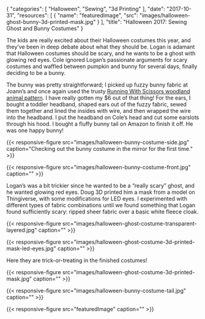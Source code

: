 
{
  "categories": [
    "Halloween",
    "Sewing",
    "3d Printing"
  ],
  "date": "2017-10-31",
  "resources": [
    {
      "name": "featuredImage",
      "src": "images/halloween-ghost-bunny-3d-printed-mask.jpg"
    }
  ],
  "title": "Halloween 2017: Sewing Ghost and Bunny Costumes"
}

The kids are really excited about their Halloween costumes this year, and they’ve been in deep
debate about what they should be. Logan is adamant that Halloween costumes should be scary, and he
wants to be a ghost with glowing red eyes. Cole ignored Logan’s passionate arguments for scary
costumes and waffled between pumpkin and bunny for several days, finally deciding to be a bunny.

The bunny was pretty straightforward; I picked up fuzzy bunny fabric at Joann’s and once again used
the trusty [Running With Scissors woodland animal
pattern](http://projectsbyjess.blogspot.com/2007/01/woodland-animal-costume-sewing-pattern.html). I
have really gotten my $6 out of that thing! For the ears, I bought a toddler headband, shaped ears
out of the fuzzy fabric, sewed them together and lined the insides with wire, and then wrapped the
wire into the headband. I put the headband on Cole’s head and cut some earslots through his hood. I
bought a fluffy bunny tail on Amazon to finish it off. He was one happy bunny!

{{< responsive-figure src="images/halloween-bunny-costume-side.jpg" caption="Checking out the bunny costume in the mirror for the first time." >}}

{{< responsive-figure src="images/halloween-bunny-costume-front.jpg" caption="" >}}

Logan’s was a bit trickier since he wanted to be a “really scary” ghost, and he wanted glowing red
eyes. Doug 3D printed him a mask from a model on Thingiverse, with some modifications for LED eyes.
I experimented with different types of fabric combinations until we found something that Logan found
sufficiently scary: ripped sheer fabric over a basic white fleece cloak.

{{< responsive-figure src="images/halloween-ghost-costume-transparent-layered.jpg" caption="" >}}

{{< responsive-figure src="images/halloween-ghost-costume-3d-printed-mask-led-eyes.jpg" caption="" >}}

Here they are trick-or-treating in the finished costumes!

{{< responsive-figure src="images/halloween-ghost-costume-3d-printed-mask.jpg" caption="" >}}

{{< responsive-figure src="images/halloween-bunny-costume-tail.jpg" caption="" >}}

{{< responsive-figure src="featuredImage" caption="" >}}